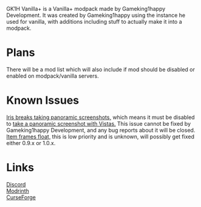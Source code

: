 GK1H Vanilla+ is a Vanilla+ modpack made by Gameking1happy Development. It was created by Gameking1happy using the instance he used for vanilla, with additions including stuff to actually make it into a modpack.  
# Plans
There will be a mod list which will also include if mod should be disabled or enabled on modpack/vanilla servers.  
# Known Issues
[Iris breaks taking panoramic screenshots,](https://github.com/IrisShaders/Iris/issues/2196) which means it must be disabled to [take a panoramic screenshot with Vistas.](https://github.com/TerraformersMC/Vistas/issues/22) This issue cannot be fixed by Gameking1happy Development, and any bug reports about it will be closed.  
[Item frames float,](https://github.com/Gameking1happy-Development/GK1H-Vanilla-Plus/issues/3) this is low priority and is unknown, will possibly get fixed either 0.9.x or 1.0.x.  
# Links
[Discord](https://discord.gg/AwJvGzH)  
[Modrinth](https://modrinth.com/project/gk1h-vanilla+)  
[CurseForge](https://curseforge.com/minecraft/modpacks/gk1h-vanilla-plus)  
